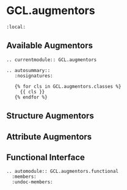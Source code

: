 # GCL.augmentors

```{contents} Contents
:local:
```

## Available Augmentors

```{eval-rst}
.. currentmodule:: GCL.augmentors

.. autosummary::
   :nosignatures:
   
   {% for cls in GCL.augmentors.classes %}
     {{ cls }}
   {% endfor %}
```

## Structure Augmentors

## Attribute Augmentors

## Functional Interface

```{eval-rst}
.. automodule:: GCL.augmentors.functional
  :members:
  :undoc-members:
```
